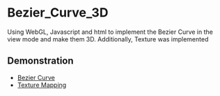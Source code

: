 # Bezier_Curve_3D
Using WebGL, Javascript and html to implement the Bezier Curve in the view mode and make them 3D. Additionally, Texture was implemented

## Demonstration 
- [Bezier Curve]("https://codepen.io/donghakang/pen/QWqrJQY")
- [Texture Mapping]("https://codepen.io/donghakang/pen/qBPYQKR")
